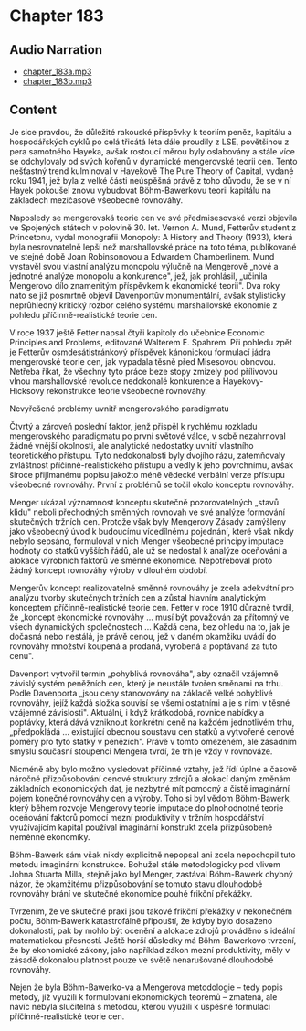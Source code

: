 # Chapter 183

## Audio Narration

- [chapter_183a.mp3](../5-audio-chunks-espeak/chapter_183a.mp3)
- [chapter_183b.mp3](../5-audio-chunks-espeak/chapter_183b.mp3)

## Content

<!-- Source: ESPEAK_AUDIO-chapter_183a-OPTIMIZED.md -->

Je sice pravdou, že důležité rakouské příspěvky k teoriím peněz, kapitálu a hospodářských cyklů po celá třicátá léta dále proudily z LSE, povětšinou z pera samotného Hayeka, avšak rostoucí měrou byly oslabovány a stále více se odchylovaly od svých kořenů v dynamické mengerovské teorii cen. Tento nešťastný trend kulminoval v Hayekově The Pure Theory of Capital, vydané roku 1941, jež byla z velké části neúspěšná právě z toho důvodu, že se v ní Hayek pokoušel znovu vybudovat Böhm-Bawerkovu teorii kapitálu na základech mezičasové všeobecné rovnováhy.

Naposledy se mengerovská teorie cen ve své předmisesovské verzi objevila ve Spojených státech v polovině 30. let. Vernon A. Mund, Fetterův student z Princetonu, vydal monografii Monopoly: A History and Theory (1933), která byla nesrovnatelně lepší než marshallovské práce na toto téma, publikované ve stejné době Joan Robinsonovou a Edwardem Chamberlinem. Mund vystavěl svou vlastní analýzu monopolu výlučně na Mengerově „nové a jednotné analýze monopolu a konkurence", jež, jak prohlásil, „učinila Mengerovo dílo znamenitým příspěvkem k ekonomické teorii". Dva roky nato se již posmrtně objevil Davenportův monumentální, avšak stylisticky neprůhledný kritický rozbor celého systému marshallovské ekonomie z pohledu příčinně-realistické teorie cen.

V roce 1937 ještě Fetter napsal čtyři kapitoly do učebnice Economic Principles and Problems, editované Walterem E. Spahrem. Při pohledu zpět je Fetterův osmdesátistránkový příspěvek kánonickou formulací jádra mengerovské teorie cen, jak vypadala těsně před Misesovou obnovou. Netřeba říkat, že všechny tyto práce beze stopy zmizely pod přílivovou vlnou marshallovské revoluce nedokonalé konkurence a Hayekovy-Hicksovy rekonstrukce teorie všeobecné rovnováhy.

Nevyřešené problémy uvnitř mengerovského paradigmatu

Čtvrtý a zároveň poslední faktor, jenž přispěl k rychlému rozkladu mengerovského paradigmatu po první světové válce, v sobě nezahrnoval žádné vnější okolnosti, ale analytické nedostatky uvnitř vlastního teoretického přístupu. Tyto nedokonalosti byly dvojího rázu, zatemňovaly zvláštnost příčinně-realistického přístupu a vedly k jeho povrchnímu, avšak široce přijímanému popisu jakožto méně vědecké verbální verze přístupu všeobecné rovnováhy. První z problémů se točil okolo konceptu rovnováhy.

Menger ukázal významnost konceptu skutečně pozorovatelných „stavů klidu" neboli přechodných směnných rovnovah ve své analýze formování skutečných tržních cen. Protože však byly Mengerovy Zásady zamýšleny jako všeobecný úvod k budoucímu vícedílnému pojednání, které však nikdy nebylo sepsáno, formuloval v nich Menger všeobecné principy imputace hodnoty do statků vyšších řádů, ale už se nedostal k analýze oceňování a alokace výrobních faktorů ve směnné ekonomice. Nepotřeboval proto žádný koncept rovnováhy výroby v dlouhém období.

Mengerův koncept realizovatelné směnné rovnováhy je zcela adekvátní pro analýzu tvorby skutečných tržních cen a zůstal hlavním analytickým konceptem příčinně-realistické teorie cen. Fetter v roce 1910 důrazně tvrdil, že „koncept ekonomické rovnováhy … musí být považován za přítomný ve všech dynamických společnostech … Každá cena, bez ohledu na to, jak je dočasná nebo nestálá, je právě cenou, jež v daném okamžiku uvádí do rovnováhy množství koupená a prodaná, vyrobená a poptávaná za tuto cenu".

Davenport vytvořil termín „pohyblivá rovnováha", aby označil vzájemně závislý systém peněžních cen, který je neustále tvořen směnami na trhu. Podle Davenporta „jsou ceny stanovovány na základě velké pohyblivé rovnováhy, jejíž každá složka souvisí se všemi ostatními a je s nimi v těsné vzájemné závislosti". Aktuální, i když krátkodobá, rovnice nabídky a poptávky, která dává vzniknout konkrétní ceně na každém jednotlivém trhu, „předpokládá … existující obecnou soustavu cen statků a vytvořené cenové poměry pro tyto statky v penězích". Právě v tomto omezeném, ale zásadním smyslu současní stoupenci Mengera tvrdí, že trh je vždy v rovnováze.

Nicméně aby bylo možno vysledovat příčinné vztahy, jež řídí úplné a časově náročné přizpůsobování cenové struktury zdrojů a alokací daným změnám základních ekonomických dat, je nezbytné mít pomocný a čistě imaginární pojem konečné rovnováhy cen a výroby. Toho si byl vědom Böhm-Bawerk, který během rozvoje Mengerovy teorie imputace do plnohodnotné teorie oceňování faktorů pomocí mezní produktivity v tržním hospodářství využívajícím kapitál používal imaginární konstrukt zcela přizpůsobené neměnné ekonomiky.

<!-- Source: ESPEAK_AUDIO-chapter_183b-OPTIMIZED.md -->

Böhm-Bawerk sám však nikdy explicitně nepopsal ani zcela nepochopil tuto metodu imaginární konstrukce. Bohužel stále metodologicky pod vlivem Johna Stuarta Milla, stejně jako byl Menger, zastával Böhm-Bawerk chybný názor, že okamžitému přizpůsobování se tomuto stavu dlouhodobé rovnováhy brání ve skutečné ekonomice pouhé frikční překážky.

Tvrzením, že ve skutečné praxi jsou takové frikční překážky v nekonečném počtu, Böhm-Bawerk katastrofálně připouští, že kdyby bylo dosaženo dokonalosti, pak by mohlo být ocenění a alokace zdrojů prováděno s ideální matematickou přesností. Ještě horší důsledky má Böhm-Bawerkovo tvrzení, že by ekonomické zákony, jako například zákon mezní produktivity, měly v zásadě dokonalou platnost pouze ve světě nenarušované dlouhodobé rovnováhy.

Nejen že byla Böhm-Bawerko-va a Mengerova metodologie – tedy popis metody, jíž využili k formulování ekonomických teorémů – zmatená, ale navíc nebyla slučitelná s metodou, kterou využili k úspěšné formulaci příčinně-realistické teorie cen.

